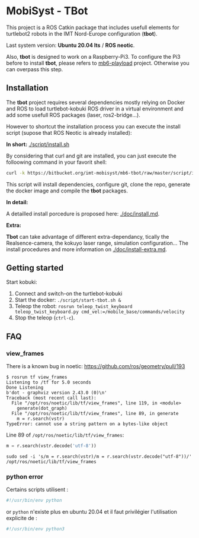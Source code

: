 # MobiSyst - TBot

This project is a ROS Catkin package that includes usefull elements for turtlebot2 robots in the IMT Nord-Europe configuration (**tbot**).

Last system version: **Ubuntu 20.04 lts** / **ROS neotic**.

Also, **tbot** is designed to work on a Raspberry-Pi3.
To configure the Pi3 before to install **tbot**, please refers to [mb6-playload](https://www.bitbucket.org/imt-mobisyst/mb6-playload) project.
Otherwise you can overpass this step.

## Installation

The **tbot** project requires several dependencies mostly relying on Docker and ROS to load turtlebot-kobuki ROS driver in a virtual environment and add some usefull ROS packages (laser, ros2-bridge...). 

However to shortcut the installation process you can execute the install script (supose that ROS Neotic is already installed): 

**In short:** [./script/install.sh](install.sh)

By considering that curl and git are installed, you can just execute the folloowing command in your favorit shell:

```sh
curl -k https://bitbucket.org/imt-mobisyst/mb6-tbot/raw/master/script/install.sh | bash
```

This script will install dependencies, configure git, clone the repo, generate the docker image and compile the **tbot** packages.

**In detail:** 

A detailled install porcedure is proposed here: [./doc/install.md](install.md).

**Extra:** 

**Tbot** can take advantage of different extra-dependancy, tically the Realsence-camera, the kokuyo laser range, simulation configuration...
The install procedures and more information on [./doc/install-extra.md](install-extra.md).

## Getting started

Start kobuki: 

1. Connect and switch-on the turtlebot-kobuki
2. Start the docker: `./script/start-tbot.sh &`
3. Teleop the robot: `rosrun teleop_twist_keyboard teleop_twist_keyboard.py cmd_vel:=/mobile_base/commands/velocity`
4. Stop the teleop (`ctrl-c`).


## FAQ

### view_frames

There is a known bug in noetic: https://github.com/ros/geometry/pull/193

```
$ rosrun tf view_frames
Listening to /tf for 5.0 seconds
Done Listening
b'dot - graphviz version 2.43.0 (0)\n'
Traceback (most recent call last):
  File "/opt/ros/noetic/lib/tf/view_frames", line 119, in <module>
    generate(dot_graph)
  File "/opt/ros/noetic/lib/tf/view_frames", line 89, in generate
    m = r.search(vstr)
TypeError: cannot use a string pattern on a bytes-like object
```

Line 89 of `/opt/ros/noetic/lib/tf/view_frames`:

```python
m = r.search(vstr.decode('utf-8'))
```

```
sudo sed -i 's/m = r.search(vstr)/m = r.search(vstr.decode("utf-8"))/' /opt/ros/noetic/lib/tf/view_frames
```

### python error

Certains scripts utilisent :

```python
#!/usr/bin/env python
```

or `python` n'existe plus en ubuntu 20.04 et il faut privilégier l'utilisation explicite de :

```python
#!/usr/bin/env python3
```
